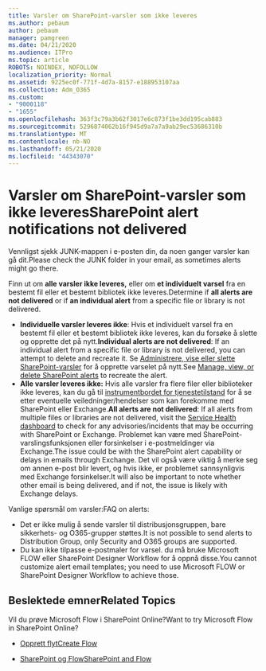 ```yaml
---
title: Varsler om SharePoint-varsler som ikke leveres
ms.author: pebaum
author: pebaum
manager: pamgreen
ms.date: 04/21/2020
ms.audience: ITPro
ms.topic: article
ROBOTS: NOINDEX, NOFOLLOW
localization_priority: Normal
ms.assetid: 9225ec0f-771f-4d7a-8157-e188953107aa
ms.collection: Adm_O365
ms.custom:
- "9000118"
- "1655"
ms.openlocfilehash: 363f3c79a3b62f3017e6c873f1be3dd195cab883
ms.sourcegitcommit: 5296874062b16f945d9a7a7a9ab29ec53686310b
ms.translationtype: MT
ms.contentlocale: nb-NO
ms.lasthandoff: 05/21/2020
ms.locfileid: "44343070"
---
```

# <a name="sharepoint-alert-notifications-not-delivered"></a><span data-ttu-id="8a58f-102">Varsler om SharePoint-varsler som ikke leveres</span><span class="sxs-lookup"><span data-stu-id="8a58f-102">SharePoint alert notifications not delivered</span></span>

<span data-ttu-id="8a58f-103">Vennligst sjekk JUNK-mappen i e-posten din, da noen ganger varsler kan gå dit.</span><span class="sxs-lookup"><span data-stu-id="8a58f-103">Please check the JUNK folder in your email, as sometimes alerts might go there.</span></span>

<span data-ttu-id="8a58f-104">Finn ut om **alle varsler ikke leveres,** eller om **et individuelt varsel** fra en bestemt fil eller et bestemt bibliotek ikke leveres.</span><span class="sxs-lookup"><span data-stu-id="8a58f-104">Determine if **all alerts are not delivered** or if **an individual alert** from a specific file or library is not delivered.</span></span>

- <span data-ttu-id="8a58f-105">**Individuelle varsler leveres ikke**: Hvis et individuelt varsel fra en bestemt fil eller et bestemt bibliotek ikke leveres, kan du forsøke å slette og opprette det på nytt.</span><span class="sxs-lookup"><span data-stu-id="8a58f-105">**Individual alerts are not delivered**: If an individual alert from a specific file or library is not delivered, you can attempt to delete and recreate it.</span></span> <span data-ttu-id="8a58f-106">Se [Administrere, vise eller slette SharePoint-varsler](https://support.office.com/article/manage-view-or-delete-sharepoint-alerts-99dfb19c-9a90-4a8c-aba1-aa8c8afb0de2) for å opprette varselet på nytt.</span><span class="sxs-lookup"><span data-stu-id="8a58f-106">See [Manage, view, or delete SharePoint alerts](https://support.office.com/article/manage-view-or-delete-sharepoint-alerts-99dfb19c-9a90-4a8c-aba1-aa8c8afb0de2) to recreate the alert.</span></span>
- <span data-ttu-id="8a58f-107">**Alle varsler leveres ikke:** Hvis alle varsler fra flere filer eller biblioteker ikke leveres, kan du gå til [instrumentbordet for tjenestetilstand](https://admin.microsoft.com/AdminPortal/Home#/servicehealth) for å se etter eventuelle veiledninger/hendelser som kan forekomme med SharePoint eller Exchange.</span><span class="sxs-lookup"><span data-stu-id="8a58f-107">**All alerts are not delivered**: If all alerts from multiple files or libraries are not delivered, visit the [Service Health dashboard](https://admin.microsoft.com/AdminPortal/Home#/servicehealth) to check for any advisories/incidents that may be occurring with SharePoint or Exchange.</span></span> <span data-ttu-id="8a58f-108">Problemet kan være med SharePoint-varslingsfunksjonen eller forsinkelser i e-postmeldinger via Exchange.</span><span class="sxs-lookup"><span data-stu-id="8a58f-108">The issue could be with the SharePoint alert capability or delays in emails through Exchange.</span></span> <span data-ttu-id="8a58f-109">Det vil også være viktig å merke seg om annen e-post blir levert, og hvis ikke, er problemet sannsynligvis med Exchange forsinkelser.</span><span class="sxs-lookup"><span data-stu-id="8a58f-109">It will also be important to note whether other email is being delivered, and if not, the issue is likely with Exchange delays.</span></span>

<span data-ttu-id="8a58f-110">Vanlige spørsmål om varsler:</span><span class="sxs-lookup"><span data-stu-id="8a58f-110">FAQ on alerts:</span></span>

- <span data-ttu-id="8a58f-111">Det er ikke mulig å sende varsler til distribusjonsgruppen, bare sikkerhets- og O365-grupper støttes.</span><span class="sxs-lookup"><span data-stu-id="8a58f-111">It is not possible to send alerts to Distribution Group, only Security and O365 groups are supported.</span></span>
- <span data-ttu-id="8a58f-112">Du kan ikke tilpasse e-postmaler for varsel. du må bruke Microsoft FLOW eller SharePoint Designer Workflow for å oppnå disse.</span><span class="sxs-lookup"><span data-stu-id="8a58f-112">You cannot customize alert email templates; you need to use Microsoft FLOW or SharePoint Designer Workflow to achieve those.</span></span>

## <a name="related-topics"></a><span data-ttu-id="8a58f-113">Beslektede emner</span><span class="sxs-lookup"><span data-stu-id="8a58f-113">Related Topics</span></span>

<span data-ttu-id="8a58f-114">Vil du prøve Microsoft Flow i SharePoint Online?</span><span class="sxs-lookup"><span data-stu-id="8a58f-114">Want to try Microsoft Flow in SharePoint Online?</span></span>

- [<span data-ttu-id="8a58f-115">Opprett flyt</span><span class="sxs-lookup"><span data-stu-id="8a58f-115">Create Flow</span></span>](https://support.office.com/article/a9c3e03b-0654-46af-a254-20252e580d01)

- [<span data-ttu-id="8a58f-116">SharePoint og Flow</span><span class="sxs-lookup"><span data-stu-id="8a58f-116">SharePoint and Flow</span></span>](https://flow.microsoft.com//blog/sharepoint-and-flow/)
